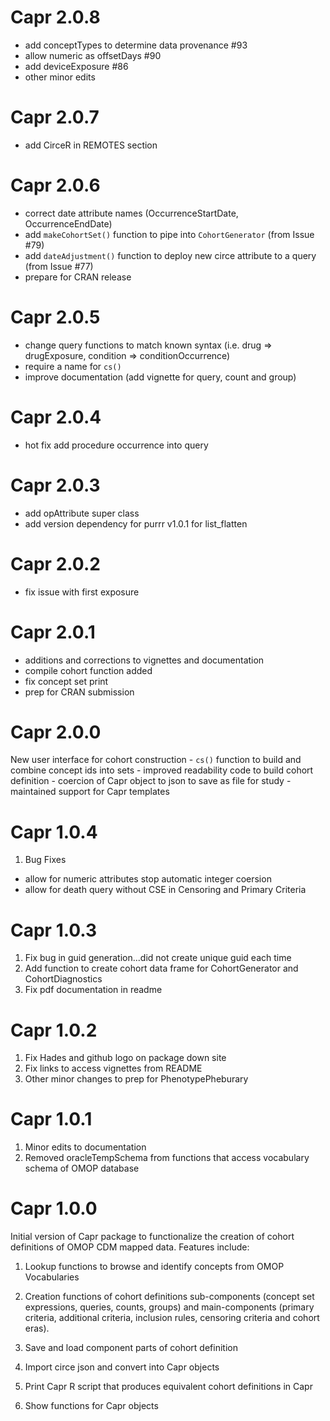 Capr 2.0.8
==========
- add conceptTypes to determine data provenance #93
- allow numeric as offsetDays #90
- add deviceExposure #86
- other minor edits

Capr 2.0.7
==========
- add CirceR in REMOTES section

Capr 2.0.6
==========
- correct date attribute names (OccurrenceStartDate, OccurrenceEndDate)
- add `makeCohortSet()` function to pipe into `CohortGenerator` (from Issue #79)
- add `dateAdjustment()` function to deploy new circe attribute to a query (from Issue #77)
- prepare for CRAN release

Capr 2.0.5
==========
- change query functions to match known syntax (i.e. drug => drugExposure, condition => conditionOccurrence)
- require a name for `cs()`
- improve documentation (add vignette for query, count and group)


Capr 2.0.4
==========
- hot fix add procedure occurrence into query


Capr 2.0.3
==========
- add opAttribute super class
- add version dependency for purrr v1.0.1 for list_flatten

Capr 2.0.2
==========
- fix issue with first exposure

Capr 2.0.1
==========
- additions and corrections to vignettes and documentation
- compile cohort function added
- fix concept set print 
- prep for CRAN submission

Capr 2.0.0
==========
New user interface for cohort construction
    - `cs()` function to build and combine concept ids into sets
    - improved readability code to build cohort definition
    - coercion of Capr object to json to save as file for study
    - maintained support for Capr templates

Capr 1.0.4
==========
1. Bug Fixes
  - allow for numeric attributes stop automatic integer coersion
  - allow for death query without CSE in Censoring and Primary Criteria

Capr 1.0.3
==========

1. Fix bug in guid generation...did not create unique guid each time
2. Add function to create cohort data frame for CohortGenerator and CohortDiagnostics
3. Fix pdf documentation in readme

Capr 1.0.2
==========

1. Fix Hades and github logo on package down site   
2. Fix links to access vignettes from README
3. Other minor changes to prep for PhenotypePheburary


Capr 1.0.1
==========

1. Minor edits to documentation   
2. Removed oracleTempSchema from functions that access vocabulary schema of OMOP database


Capr 1.0.0
==========

Initial version of Capr package to functionalize the creation of cohort
definitions of OMOP CDM mapped data. Features include:     

1. Lookup functions to browse and identify concepts from OMOP Vocabularies

2. Creation functions of cohort definitions sub-components (concept set expressions,
queries, counts, groups) and main-components (primary criteria, additional criteria,
inclusion rules, censoring criteria and cohort eras).

3. Save and load component parts of cohort definition

4. Import circe json and convert into Capr objects

5. Print Capr R script that produces equivalent cohort definitions in Capr   

6. Show functions for Capr objects


